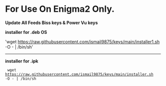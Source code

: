 # For Use On Enigma2 Only.

**Update All Feeds Biss keys & Power Vu keys**

**installer for .deb OS**

'wget https://raw.githubusercontent.com/ismail9875/keys/main/installer1.sh -O - | /bin/sh'

___
**installer for .ipk**

<code> wget https://raw.githubusercontent.com/ismail9875/keys/main/installer.sh -O - | /bin/sh <code>
